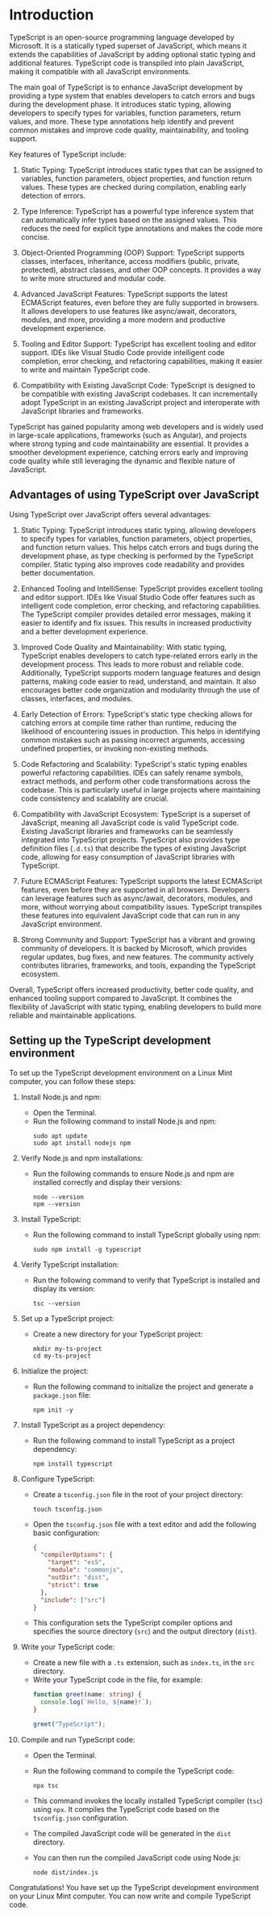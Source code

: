 # Introduction

TypeScript is an open-source programming language developed by Microsoft. It is a statically typed superset of JavaScript, which means it extends the capabilities of JavaScript by adding optional static typing and additional features. TypeScript code is transpiled into plain JavaScript, making it compatible with all JavaScript environments.

The main goal of TypeScript is to enhance JavaScript development by providing a type system that enables developers to catch errors and bugs during the development phase. It introduces static typing, allowing developers to specify types for variables, function parameters, return values, and more. These type annotations help identify and prevent common mistakes and improve code quality, maintainability, and tooling support.

Key features of TypeScript include:

1. Static Typing: TypeScript introduces static types that can be assigned to variables, function parameters, object properties, and function return values. These types are checked during compilation, enabling early detection of errors.

2. Type Inference: TypeScript has a powerful type inference system that can automatically infer types based on the assigned values. This reduces the need for explicit type annotations and makes the code more concise.

3. Object-Oriented Programming (OOP) Support: TypeScript supports classes, interfaces, inheritance, access modifiers (public, private, protected), abstract classes, and other OOP concepts. It provides a way to write more structured and modular code.

4. Advanced JavaScript Features: TypeScript supports the latest ECMAScript features, even before they are fully supported in browsers. It allows developers to use features like async/await, decorators, modules, and more, providing a more modern and productive development experience.

5. Tooling and Editor Support: TypeScript has excellent tooling and editor support. IDEs like Visual Studio Code provide intelligent code completion, error checking, and refactoring capabilities, making it easier to write and maintain TypeScript code.

6. Compatibility with Existing JavaScript Code: TypeScript is designed to be compatible with existing JavaScript codebases. It can incrementally adopt TypeScript in an existing JavaScript project and interoperate with JavaScript libraries and frameworks.

TypeScript has gained popularity among web developers and is widely used in large-scale applications, frameworks (such as Angular), and projects where strong typing and code maintainability are essential. It provides a smoother development experience, catching errors early and improving code quality while still leveraging the dynamic and flexible nature of JavaScript.

## Advantages of using TypeScript over JavaScript

Using TypeScript over JavaScript offers several advantages:

1. Static Typing: TypeScript introduces static typing, allowing developers to specify types for variables, function parameters, object properties, and function return values. This helps catch errors and bugs during the development phase, as type checking is performed by the TypeScript compiler. Static typing also improves code readability and provides better documentation.

2. Enhanced Tooling and IntelliSense: TypeScript provides excellent tooling and editor support. IDEs like Visual Studio Code offer features such as intelligent code completion, error checking, and refactoring capabilities. The TypeScript compiler provides detailed error messages, making it easier to identify and fix issues. This results in increased productivity and a better development experience.

3. Improved Code Quality and Maintainability: With static typing, TypeScript enables developers to catch type-related errors early in the development process. This leads to more robust and reliable code. Additionally, TypeScript supports modern language features and design patterns, making code easier to read, understand, and maintain. It also encourages better code organization and modularity through the use of classes, interfaces, and modules.

4. Early Detection of Errors: TypeScript's static type checking allows for catching errors at compile time rather than runtime, reducing the likelihood of encountering issues in production. This helps in identifying common mistakes such as passing incorrect arguments, accessing undefined properties, or invoking non-existing methods.

5. Code Refactoring and Scalability: TypeScript's static typing enables powerful refactoring capabilities. IDEs can safely rename symbols, extract methods, and perform other code transformations across the codebase. This is particularly useful in large projects where maintaining code consistency and scalability are crucial.

6. Compatibility with JavaScript Ecosystem: TypeScript is a superset of JavaScript, meaning all JavaScript code is valid TypeScript code. Existing JavaScript libraries and frameworks can be seamlessly integrated into TypeScript projects. TypeScript also provides type definition files (`.d.ts`) that describe the types of existing JavaScript code, allowing for easy consumption of JavaScript libraries with TypeScript.

7. Future ECMAScript Features: TypeScript supports the latest ECMAScript features, even before they are supported in all browsers. Developers can leverage features such as async/await, decorators, modules, and more, without worrying about compatibility issues. TypeScript transpiles these features into equivalent JavaScript code that can run in any JavaScript environment.

8. Strong Community and Support: TypeScript has a vibrant and growing community of developers. It is backed by Microsoft, which provides regular updates, bug fixes, and new features. The community actively contributes libraries, frameworks, and tools, expanding the TypeScript ecosystem.

Overall, TypeScript offers increased productivity, better code quality, and enhanced tooling support compared to JavaScript. It combines the flexibility of JavaScript with static typing, enabling developers to build more reliable and maintainable applications.

## Setting up the TypeScript development environment

To set up the TypeScript development environment on a Linux Mint computer, you can follow these steps:

1. Install Node.js and npm:
   - Open the Terminal.
   - Run the following command to install Node.js and npm:
     ```
     sudo apt update
     sudo apt install nodejs npm
     ```

2. Verify Node.js and npm installations:
   - Run the following commands to ensure Node.js and npm are installed correctly and display their versions:
     ```
     node --version
     npm --version
     ```

3. Install TypeScript:
   - Run the following command to install TypeScript globally using npm:
     ```
     sudo npm install -g typescript
     ```

4. Verify TypeScript installation:
   - Run the following command to verify that TypeScript is installed and display its version:
     ```
     tsc --version
     ```

5. Set up a TypeScript project:
   - Create a new directory for your TypeScript project:
     ```
     mkdir my-ts-project
     cd my-ts-project
     ```

6. Initialize the project:
   - Run the following command to initialize the project and generate a `package.json` file:
     ```
     npm init -y
     ```

7. Install TypeScript as a project dependency:
   - Run the following command to install TypeScript as a project dependency:
     ```
     npm install typescript
     ```

8. Configure TypeScript:
   - Create a `tsconfig.json` file in the root of your project directory:
     ```
     touch tsconfig.json
     ```

   - Open the `tsconfig.json` file with a text editor and add the following basic configuration:
     ```json
     {
       "compilerOptions": {
         "target": "es5",
         "module": "commonjs",
         "outDir": "dist",
         "strict": true
       },
       "include": ["src"]
     }
     ```

   - This configuration sets the TypeScript compiler options and specifies the source directory (`src`) and the output directory (`dist`).

9. Write your TypeScript code:
   - Create a new file with a `.ts` extension, such as `index.ts`, in the `src` directory.
   - Write your TypeScript code in the file, for example:
     ```typescript
     function greet(name: string) {
       console.log(`Hello, ${name}!`);
     }

     greet("TypeScript");
     ```

10. Compile and run TypeScript code:
    - Open the Terminal.
    - Run the following command to compile the TypeScript code:
      ```
      npx tsc
      ```

    - This command invokes the locally installed TypeScript compiler (`tsc`) using `npx`. It compiles the TypeScript code based on the `tsconfig.json` configuration.

    - The compiled JavaScript code will be generated in the `dist` directory.

    - You can then run the compiled JavaScript code using Node.js:
      ```
      node dist/index.js
      ```

Congratulations! You have set up the TypeScript development environment on your Linux Mint computer. You can now write and compile TypeScript code.

